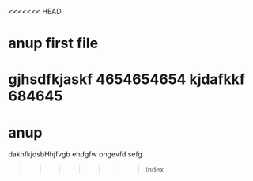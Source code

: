 <<<<<<< HEAD
# anup first file
gjhsdfkjaskf
4654654654
kjdafkkf
684645
=======
# anup
dakhfkjdsbHhjfvgb
ehdgfw
ohgevfd
sefg
>>>>>>> index
